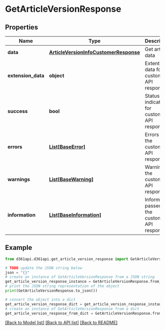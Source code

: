 # GetArticleVersionResponse


## Properties

Name | Type | Description | Notes
------------ | ------------- | ------------- | -------------
**data** | [**ArticleVersionInfoCustomerResponse**](ArticleVersionInfoCustomerResponse.md) | Get article data | [optional] 
**extension_data** | **object** | Extention data for customer API response | [optional] 
**success** | **bool** | Status indication for customer API response | [optional] 
**errors** | [**List[BaseError]**](BaseError.md) | Errors in the customer API response | [optional] 
**warnings** | [**List[BaseWarning]**](BaseWarning.md) | Warnings in the customer API response | [optional] 
**information** | [**List[BaseInformation]**](BaseInformation.md) | Information passed by the customer API response | [optional] 

## Example

```python
from d361api.d361api.get_article_version_response import GetArticleVersionResponse

# TODO update the JSON string below
json = "{}"
# create an instance of GetArticleVersionResponse from a JSON string
get_article_version_response_instance = GetArticleVersionResponse.from_json(json)
# print the JSON string representation of the object
print(GetArticleVersionResponse.to_json())

# convert the object into a dict
get_article_version_response_dict = get_article_version_response_instance.to_dict()
# create an instance of GetArticleVersionResponse from a dict
get_article_version_response_from_dict = GetArticleVersionResponse.from_dict(get_article_version_response_dict)
```
[[Back to Model list]](../README.md#documentation-for-models) [[Back to API list]](../README.md#documentation-for-api-endpoints) [[Back to README]](../README.md)


